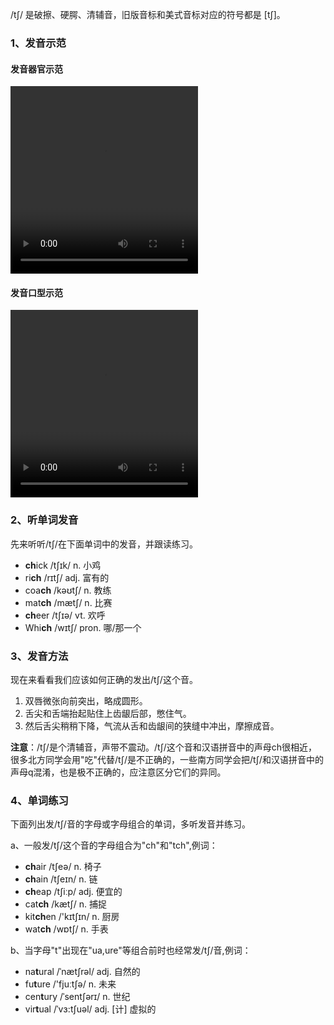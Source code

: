 /t∫/ 是破擦、硬腭、清辅音，旧版音标和美式音标对应的符号都是 [tʃ]。



### 1、发音示范

#### 发音器官示范

<video src="./tss-1.mp4" width="300px" height="300px" controls="controls"></video>

#### 发音口型示范

<video src="./tss.mp4" width="300px" height="300px" controls="controls"></video>



### 2、听单词发音

先来听听/t∫/在下面单词中的发音，并跟读练习。

- **ch**ick /tʃɪk/ n. 小鸡
- ri**ch** /rɪtʃ/ adj. 富有的
- coa**ch** /kəʊtʃ/ n. 教练
- mat**ch** /mætʃ/ n. 比赛
- **ch**eer /tʃɪə/ vt. 欢呼
- Whi**ch** /wɪtʃ/ pron. 哪/那一个



### 3、发音方法

现在来看看我们应该如何正确的发出/t∫/这个音。

1. 双唇微张向前突出，略成圆形。
2. 舌尖和舌端抬起贴住上齿龈后部，憋住气。
3. 然后舌尖稍稍下降，气流从舌和齿龈间的狭缝中冲出，摩擦成音。

**注意**：/t∫/是个清辅音，声带不震动。/tʃ/这个音和汉语拼音中的声母ch很相近，很多北方同学会用"吃"代替/tʃ/是不正确的，一些南方同学会把/tʃ/和汉语拼音中的声母q混淆，也是极不正确的，应注意区分它们的异同。



### 4、单词练习

下面列出发/t∫/音的字母或字母组合的单词，多听发音并练习。

a、一般发/t∫/这个音的字母组合为"ch"和"tch",例词：

- **ch**air /tʃeə/ n. 椅子
- **ch**ain /tʃeɪn/ n. 链
- **ch**eap /tʃiːp/ adj. 便宜的
- cat**ch** /kætʃ/ n. 捕捉
- kit**ch**en /'kɪtʃɪn/ n. 厨房
- wat**ch** /wɒtʃ/ n. 手表

b、当字母"t"出现在"ua,ure"等组合前时也经常发/t∫/音,例词：

- na**t**ural /ˈnætʃrəl/ adj. 自然的
- fu**t**ure /'fjuːtʃə/ n. 未来
- cen**t**ury /ˈsentʃərɪ/ n. 世纪
- vir**t**ual /ˈvɜ:tʃuəl/ adj. [计] 虚拟的
